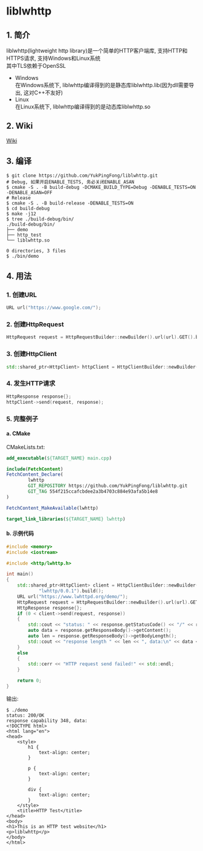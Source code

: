 # liblwhttp

## 1. 简介

liblwhttp(lightweight http library)是一个简单的HTTP客户端库, 支持HTTP和HTTPS请求, 支持Windows和Linux系统  
其中TLS依赖于OpenSSL

- Windows  
  在Windows系统下, liblwhttp编译得到的是静态库liblwhttp.lib(因为dll需要导出, 这对C++不友好)
- Linux  
  在Linux系统下, liblwhttp编译得到的是动态库liblwhttp.so

## 2. Wiki
[Wiki](../../wiki)
## 3. 编译

```shell
$ git clone https://github.com/YukPingFong/liblwhttp.git
# Debug, 如果开启ENABLE_TESTS, 务必关闭ENABLE_ASAN
$ cmake -S . -B build-debug -DCMAKE_BUILD_TYPE=Debug -DENABLE_TESTS=ON -DENABLE_ASAN=OFF
# Release
$ cmake -S . -B build-release -DENABLE_TESTS=ON
$ cd build-debug
$ make -j12
$ tree ./build-debug/bin/
./build-debug/bin/
├── demo
├── http_test
└── liblwhttp.so

0 directories, 3 files
$ ./bin/demo
```

## 4. 用法
### 1. 创建URL
```c++
URL url("https://www.google.com/");
```
### 2. 创建HttpRequest
```c++
HttpRequest request = HttpRequestBuilder::newBuilder().url(url).GET().build();
```
### 3. 创建HttpClient
```c++
std::shared_ptr<HttpClient> httpClient = HttpClientBuilder::newBuilder().redirect(Redirect::NORMAL).userAgent("lwhttp/0.0.1").build();
```
### 4. 发生HTTP请求
```c++
HttpResponse response{};
httpClient->send(request, response);
```
### 5. 完整例子
#### a. CMake
CMakeLists.txt:
```cmake
add_executable(${TARGET_NAME} main.cpp)

include(FetchContent)
FetchContent_Declare(
        lwhttp
        GIT_REPOSITORY https://github.com/YukPingFong/liblwhttp.git
        GIT_TAG 554f215ccafcbdee2a3b4703c884e93afa5b14e8
)

FetchContent_MakeAvailable(lwhttp)

target_link_libraries(${TARGET_NAME} lwhttp)
```
#### b. 示例代码
```c++
#include <memory>
#include <iostream>

#include <http/lwhttp.h>

int main()
{
	std::shared_ptr<HttpClient> client = HttpClientBuilder::newBuilder().redirect(Redirect::NORMAL).userAgent(
			"lwhttp/0.0.1").build();
	URL url("https://www.lwhttpd.org/demo/");
	HttpRequest request = HttpRequestBuilder::newBuilder().url(url).GET().build();
	HttpResponse response{};
	if (0 < client->send(request, response))
	{
		std::cout << "status: " << response.getStatusCode() << "/" << response.getReason() << std::endl;
		auto data = response.getResponseBody()->getContent();
		auto len = response.getResponseBody()->getBodyLength();
		std::cout << "response length " << len << ", data:\n" << data << std::endl;
	}
	else
	{
		std::cerr << "HTTP request send failed!" << std::endl;
	}

	return 0;
}
```
输出:
```text
$ ./demo
status: 200/OK
response capability 348, data:
<!DOCTYPE html>
<html lang="en">
<head>
    <style>
        h1 {
            text-align: center;
        }

        p {
            text-align: center;
        }

        div {
            text-align: center;
        }
    </style>
    <title>HTTP Test</title>
</head>
<body>
<h1>This is an HTTP test website</h1>
<p>liblwhttp</p>
</body>
</html>
```
